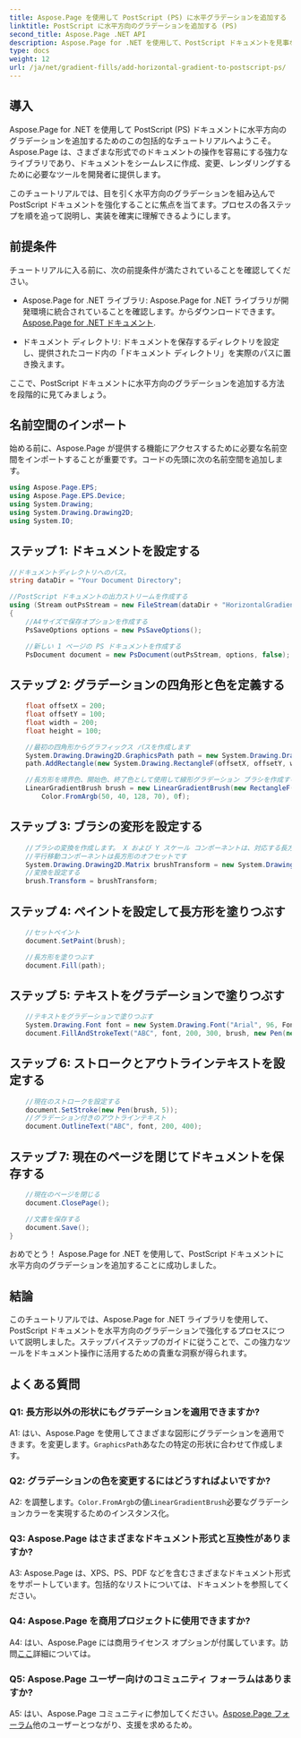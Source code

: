 ```yaml
---
title: Aspose.Page を使用して PostScript (PS) に水平グラデーションを追加する
linktitle: PostScript に水平方向のグラデーションを追加する (PS)
second_title: Aspose.Page .NET API
description: Aspose.Page for .NET を使用して、PostScript ドキュメントを見事な水平方向のグラデーションで強化します。シームレスな実装については、段階的なチュートリアルに従ってください。
type: docs
weight: 12
url: /ja/net/gradient-fills/add-horizontal-gradient-to-postscript-ps/
---
```

## 導入

Aspose.Page for .NET を使用して PostScript (PS) ドキュメントに水平方向のグラデーションを追加するためのこの包括的なチュートリアルへようこそ。 Aspose.Page は、さまざまな形式でのドキュメントの操作を容易にする強力なライブラリであり、ドキュメントをシームレスに作成、変更、レンダリングするために必要なツールを開発者に提供します。

このチュートリアルでは、目を引く水平方向のグラデーションを組み込んで PostScript ドキュメントを強化することに焦点を当てます。プロセスの各ステップを順を追って説明し、実装を確実に理解できるようにします。

## 前提条件

チュートリアルに入る前に、次の前提条件が満たされていることを確認してください。

-  Aspose.Page for .NET ライブラリ: Aspose.Page for .NET ライブラリが開発環境に統合されていることを確認します。からダウンロードできます。[Aspose.Page for .NET ドキュメント](https://reference.aspose.com/page/net/).

- ドキュメント ディレクトリ: ドキュメントを保存するディレクトリを設定し、提供されたコード内の「ドキュメント ディレクトリ」を実際のパスに置き換えます。

ここで、PostScript ドキュメントに水平方向のグラデーションを追加する方法を段階的に見てみましょう。

## 名前空間のインポート

始める前に、Aspose.Page が提供する機能にアクセスするために必要な名前空間をインポートすることが重要です。コードの先頭に次の名前空間を追加します。

```csharp
using Aspose.Page.EPS;
using Aspose.Page.EPS.Device;
using System.Drawing;
using System.Drawing.Drawing2D;
using System.IO;
```

## ステップ 1: ドキュメントを設定する

```csharp
//ドキュメントディレクトリへのパス。
string dataDir = "Your Document Directory";

//PostScript ドキュメントの出力ストリームを作成する
using (Stream outPsStream = new FileStream(dataDir + "HorizontalGradient_outPS.ps", FileMode.Create))
{
    //A4サイズで保存オプションを作成する
    PsSaveOptions options = new PsSaveOptions();

    //新しい 1 ページの PS ドキュメントを作成する
    PsDocument document = new PsDocument(outPsStream, options, false);
```

## ステップ 2: グラデーションの四角形と色を定義する

```csharp
    float offsetX = 200;
    float offsetY = 100;
    float width = 200;
    float height = 100;

    //最初の四角形からグラフィックス パスを作成します
    System.Drawing.Drawing2D.GraphicsPath path = new System.Drawing.Drawing2D.GraphicsPath();
    path.AddRectangle(new System.Drawing.RectangleF(offsetX, offsetY, width, height));

    //長方形を境界色、開始色、終了色として使用して線形グラデーション ブラシを作成する
    LinearGradientBrush brush = new LinearGradientBrush(new RectangleF(0, 0, width, height), Color.FromArgb(150, 0, 0, 0),
        Color.FromArgb(50, 40, 128, 70), 0f);
```

## ステップ 3: ブラシの変形を設定する

```csharp
    //ブラシの変換を作成します。 X および Y スケール コンポーネントは、対応する長方形の幅と高さに等しくなければなりません。
    //平行移動コンポーネントは長方形のオフセットです
    System.Drawing.Drawing2D.Matrix brushTransform = new System.Drawing.Drawing2D.Matrix(width, 0, 0, height, offsetX, offsetY);
    //変換を設定する
    brush.Transform = brushTransform;
```

## ステップ 4: ペイントを設定して長方形を塗りつぶす

```csharp
    //セットペイント
    document.SetPaint(brush);

    //長方形を塗りつぶす
    document.Fill(path);
```

## ステップ 5: テキストをグラデーションで塗りつぶす

```csharp
    //テキストをグラデーションで塗りつぶす
    System.Drawing.Font font = new System.Drawing.Font("Arial", 96, FontStyle.Bold);
    document.FillAndStrokeText("ABC", font, 200, 300, brush, new Pen(new SolidBrush(Color.Black), 2));
```

## ステップ 6: ストロークとアウトラインテキストを設定する

```csharp
    //現在のストロークを設定する
    document.SetStroke(new Pen(brush, 5));
    //グラデーション付きのアウトラインテキスト
    document.OutlineText("ABC", font, 200, 400);
```

## ステップ 7: 現在のページを閉じてドキュメントを保存する

```csharp
    //現在のページを閉じる
    document.ClosePage();

    //文書を保存する
    document.Save();
}
```

おめでとう！ Aspose.Page for .NET を使用して、PostScript ドキュメントに水平方向のグラデーションを追加することに成功しました。

## 結論

このチュートリアルでは、Aspose.Page for .NET ライブラリを使用して、PostScript ドキュメントを水平方向のグラデーションで強化するプロセスについて説明しました。ステップバイステップのガイドに従うことで、この強力なツールをドキュメント操作に活用するための貴重な洞察が得られます。

## よくある質問

### Q1: 長方形以外の形状にもグラデーションを適用できますか?

 A1: はい、Aspose.Page を使用してさまざまな図形にグラデーションを適用できます。を変更します。`GraphicsPath`あなたの特定の形状に合わせて作成します。

### Q2: グラデーションの色を変更するにはどうすればよいですか?

 A2: を調整します。`Color.FromArgb`の値`LinearGradientBrush`必要なグラデーションカラーを実現するためのインスタンス化。

### Q3: Aspose.Page はさまざまなドキュメント形式と互換性がありますか?

A3: Aspose.Page は、XPS、PS、PDF などを含むさまざまなドキュメント形式をサポートしています。包括的なリストについては、ドキュメントを参照してください。

### Q4: Aspose.Page を商用プロジェクトに使用できますか?

 A4: はい、Aspose.Page には商用ライセンス オプションが付属しています。訪問[ここ](https://purchase.aspose.com/buy)詳細については。

### Q5: Aspose.Page ユーザー向けのコミュニティ フォーラムはありますか?

 A5: はい、Aspose.Page コミュニティに参加してください。[Aspose.Page フォーラム](https://forum.aspose.com/c/page/39)他のユーザーとつながり、支援を求めるため。